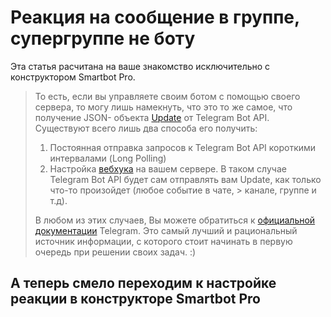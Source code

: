 # Реакция на сообщение в группе, супергруппе не боту

Эта статья расчитана на ваше знакомство исключительно с конструктором Smartbot Pro.

> То есть, если вы управляете своим ботом с помощью своего сервера, то могу лишь намекнуть, что это то же самое, что получение JSON- объекта [Update](https://core.telegram.org/bots/api#update) от Telegram Bot API. Существуют всего лишь два способа его получить:
>1. Постоянная отправка запросов к Telegram Bot API короткими интервалами (Long Polling)
>2. Настройка [вебхука](https://core.telegram.org/bots/api#setwebhook) на вашем сервере. В таком случае Telegram Bot API будет сам отправлять вам Update, как только что-то произойдет (любое событие в чате, > канале, группе и т.д).
>
> В любом из этих случаев, Вы можете обратиться к [официальной документации](https://core.telegram.org/bots/api#getting-updates) Telegram. 
> Это самый лучший и рациональный источник информации, с которого стоит начинать в первую очередь при решении своих задач. :)

## А теперь смело переходим к настройке реакции в конструкторе Smartbot Pro